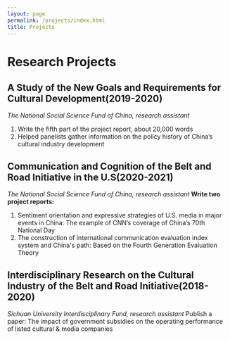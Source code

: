 ```yaml
---
layout: page
permalink: /projects/index.html
title: Projects
---
```


# Research Projects

## A Study of the New Goals and Requirements for Cultural Development(2019-2020)

*The National Social Science Fund of China, research assistant*
1. Write the fifth part of the project report, about 20,000 words
2. Helped panelists gather information on the policy history of China’s cultural industry development 

## Communication and Cognition of the Belt and Road Initiative in the U.S(2020-2021)

*The National Social Science Fund of China, research assistant*
**Write two project reports:** 
1. Sentiment orientation and expressive strategies of U.S. media in major events in China: The example of CNN’s coverage of China’s 70th National Day
2. The construction of international communication evaluation index system and China's path: Based on the Fourth Generation Evaluation Theory

## Interdisciplinary Research on the Cultural Industry of the Belt and Road Initiative(2018-2020)

*Sichuan University Interdisciplinary Fund, research assistant*
Publish a paper: The impact of government subsidies on the operating performance of listed cultural & media companies

